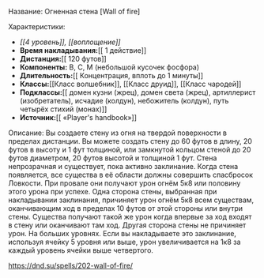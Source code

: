 Название: Огненная стена \[Wall of fire] 

Характеристики:
- *[[4 уровень]], [[воплощение]]*
- **Время накладывания:**[[ 1 действие]]
- **Дистанция:**[[ 120 футов]]
- **Компоненты:** В, С, М (небольшой кусочек фосфора)
- **Длительность:**[[ Концентрация, вплоть до 1 минуты]]
- **Классы:**[[Класс  волшебник]], [[Класс друид]], [[Класс чародей]]
- **Подклассы:**[[ домен кузни (жрец), домен света (жрец), артиллерист (изобретатель), исчадие (колдун), небожитель (колдун), путь четырёх стихий (монах)]]
- **Источник:**[[ «Player's handbook»]]

Описание:
Вы создаете стену из огня на твердой поверхности в пределах дистанции. Вы можете создать стену до 60 футов в длину, 20 футов в высоту и 1 фут толщиной, или замкнутой кольцом стеной до 20 футов диаметром, 20 футов высотой и толщиной 1 фут. Стена непрозрачная и существует, пока активно заклинание.
Когда стена появляется, все существа в её области должны совершить спасбросок Ловкости. При провале они получают урон огнём 5к8 или половину этого урона при успехе.
Одна сторона стены, выбранная при накладывании заклинания, причиняет урон огнём 5к8 всем существам, оканчивающим ход в пределах 10 футов от этой стороны или внутри стены. Существа получают такой же урон когда впервые за ход входят в стену или оканчивают там ход. Другая сторона стены не причиняет урон.
На больших уровнях. Если вы накладываете это заклинание, используя ячейку 5 уровня или выше, урон увеличивается на 1к8 за каждый уровень ячейки выше четвертого.

https://dnd.su/spells/202-wall-of-fire/